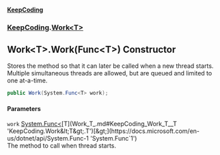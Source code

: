 #### [KeepCoding](index.md 'index')
### [KeepCoding](KeepCoding.md 'KeepCoding').[Work&lt;T&gt;](Work_T_.md 'KeepCoding.Work&lt;T&gt;')
## Work&lt;T&gt;.Work(Func&lt;T&gt;) Constructor
Stores the method so that it can later be called when a new thread starts. Multiple simultaneous threads are allowed, but are queued and limited to one at-a-time.  
```csharp
public Work(System.Func<T> work);
```
#### Parameters
<a name='KeepCoding_Work_T__Work(System_Func_T_)_work'></a>
`work` [System.Func&lt;](https://docs.microsoft.com/en-us/dotnet/api/System.Func-1 'System.Func`1')[T](Work_T_.md#KeepCoding_Work_T__T 'KeepCoding.Work&lt;T&gt;.T')[&gt;](https://docs.microsoft.com/en-us/dotnet/api/System.Func-1 'System.Func`1')  
The method to call when thread starts.
  

